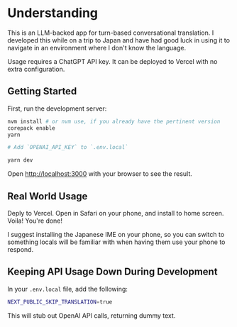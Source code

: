 # Understanding

This is an LLM-backed app for turn-based conversational translation.  I developed this while on a trip to Japan and have had good luck in using it to navigate in an environment where I don't know the language.

Usage requires a ChatGPT API key.  It can be deployed to Vercel with no extra configuration.

## Getting Started

First, run the development server:

```bash
nvm install # or nvm use, if you already have the pertinent version
corepack enable
yarn

# Add `OPENAI_API_KEY` to `.env.local`

yarn dev
```

Open [http://localhost:3000](http://localhost:3000) with your browser to see the result.

## Real World Usage

Deply to Vercel.  Open in Safari on your phone, and install to home screen.  Voila!  You're done!

I suggest installing the Japanese IME on your phone, so you can switch to something locals will be familiar with when having them use your phone to respond.

## Keeping API Usage Down During Development

In your `.env.local` file, add the following:

```bash
NEXT_PUBLIC_SKIP_TRANSLATION=true
```

This will stub out OpenAI API calls, returning dummy text.
